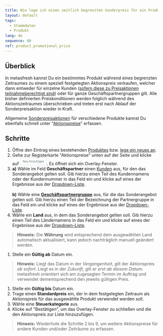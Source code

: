 ```yaml
---
title: Wie lege ich einen zeitlich begrenzten Sonderpreis für ein Produkt an?
layout: default
tags:
  - Stammdaten
  - Produkt
lang: de
sequence: 60
ref: product_promotional_price
---
```


## Überblick
In metasfresh kannst Du ein bestimmtes Produkt während eines begrenzten Zeitraumes zu einem speziell festgelegten Aktionspreis verkaufen, welcher dann entweder für einzelne Kunden ([sofern diese zu Preisaktionen teilnahmeberechtigt sind](Preiskampagne_Aktionspreis_erlauben)) oder für ganze Geschäftspartnergruppen gilt. Alle bisher definierten Preiskonditionen werden folglich während des Aktionszeitraumes überschrieben und treten erst nach Ablauf der Sonderpreisaktion wieder in Kraft.

Allgemeine [Sonderpreisaktionen](Preiskampagne_Aktionspreis_anlegen) für verschiedene Produkte kannst Du ebenfalls schnell unter "[Aktionspreise](Menu)" erfassen.

## Schritte
1. Öffne den Eintrag eines bestehenden [Produktes](Menu) bzw. [lege ein neues an](NeuesProdukt).
1. Gehe zur Registerkarte "Aktionspreise" unten auf der Seite und klicke auf !["Neu hinzufügen"](assets/Neu_hinzufuegen_Button.png). Es öffnet sich ein Overlay-Fenster.
1. **a)** Wähle im Feld **Geschäftspartner** einen [Kunden](Neuer_Geschaeftspartner_Kunde) aus, für den das Sonderangebot gelten soll. Gib hierzu einen Teil des Kundennamens oder der Kundennummer in das Feld ein und klicke auf eines der Ergebnisse aus der [Dropdown-Liste](Keyboard_Shortcuts_Liste).<br><br>
**b)** Wähle eine [**Geschäftspartnergruppe**](Neue_Geschaeftspartnergruppe) aus, für die das Sonderangebot gelten soll. Gib hierzu einen Teil der Bezeichnung der Partnergruppe in das Feld ein und klicke auf eines der Ergebnisse aus der [Dropdown-Liste](Keyboard_Shortcuts_Liste).
1. Wähle ein **Land** aus, in dem das Sonderangebot gelten soll. Gib hierzu einen Teil des Ländernamens in das Feld ein und klicke auf eines der Ergebnisse aus der [Dropdown-Liste](Keyboard_Shortcuts_Liste).
 >**Hinweis:** Die **Währung** wird entsprechend dem ausgewählten Land automatisch aktualisiert, kann jedoch nachträglich manuell geändert werden.

1. Stelle ein **Gültig ab** Datum ein.
 >**Hinweis:** Liegt das Datum in der *Vergangenheit*, gilt der Aktionspreis *ab sofort*. Liegt es in der *Zukunft*, gilt er *erst ab diesem Datum*. metasfresh orientiert sich am zugesagten Termin im Auftrag und verwendet dementsprechend den jeweils gültigen Preis.

1. Stelle ein **Gültig bis** Datum ein.
1. Trage einen **Standardpreis** ein, der in dem festgelegten Zeitraum als Aktionspreis für das ausgewählte Produkt verwendet werden soll.
1. Wähle eine **Steuerkategorie** aus.
1. Klicke auf "Bestätigen", um das Overlay-Fenster zu schließen und die den Aktionspreis zur Liste hinzuzufügen.
 >**Hinweis:** Wiederhole die Schritte 2 bis 9, um weitere Aktionspreise für andere Kunden und/oder Zeiträume zu erfassen.
